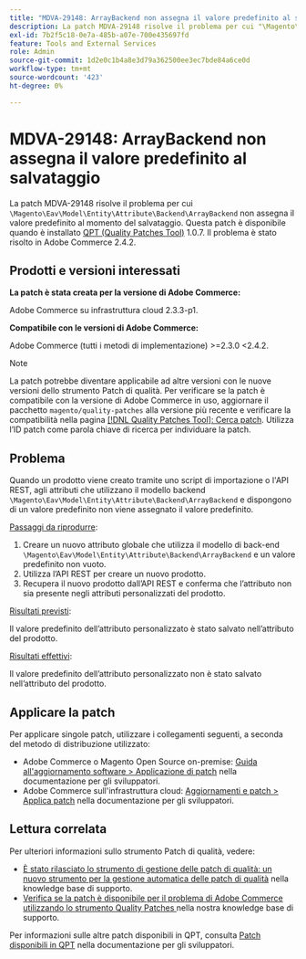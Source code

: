 ```yaml
---
title: "MDVA-29148: ArrayBackend non assegna il valore predefinito al salvataggio"
description: La patch MDVA-29148 risolve il problema per cui "\Magento\Eav\Model\Entity\Attribute\Backend\ArrayBackend" non assegna il valore predefinito al salvataggio. Questa patch è disponibile quando è installato [Quality Patches Tool (QPT)](/help/announcements/adobe-commerce-announcements/magento-quality-patches-released-new-tool-to-self-serve-quality-patches.md) 1.0.7. Il problema è stato risolto in Adobe Commerce 2.4.2.
exl-id: 7b2f5c18-0e7a-485b-a07e-700e435697fd
feature: Tools and External Services
role: Admin
source-git-commit: 1d2e0c1b4a8e3d79a362500ee3ec7bde84a6ce0d
workflow-type: tm+mt
source-wordcount: '423'
ht-degree: 0%

---
```


# MDVA-29148: ArrayBackend non assegna il valore predefinito al salvataggio

La patch MDVA-29148 risolve il problema per cui `\Magento\Eav\Model\Entity\Attribute\Backend\ArrayBackend` non assegna il valore predefinito al momento del salvataggio. Questa patch è disponibile quando è installato [QPT (Quality Patches Tool)](/help/announcements/adobe-commerce-announcements/magento-quality-patches-released-new-tool-to-self-serve-quality-patches.md) 1.0.7. Il problema è stato risolto in Adobe Commerce 2.4.2.

## Prodotti e versioni interessati

**La patch è stata creata per la versione di Adobe Commerce:**

Adobe Commerce su infrastruttura cloud 2.3.3-p1.

**Compatibile con le versioni di Adobe Commerce:**

Adobe Commerce (tutti i metodi di implementazione) >=2.3.0 &lt;2.4.2.

>[!NOTE]
>
>La patch potrebbe diventare applicabile ad altre versioni con le nuove versioni dello strumento Patch di qualità. Per verificare se la patch è compatibile con la versione di Adobe Commerce in uso, aggiornare il pacchetto `magento/quality-patches` alla versione più recente e verificare la compatibilità nella pagina [[!DNL Quality Patches Tool]: Cerca patch](https://devdocs.magento.com/quality-patches/tool.html#patch-grid). Utilizza l’ID patch come parola chiave di ricerca per individuare la patch.

## Problema

Quando un prodotto viene creato tramite uno script di importazione o l&#39;API REST, agli attributi che utilizzano il modello backend `\Magento\Eav\Model\Entity\Attribute\Backend\ArrayBackend` e dispongono di un valore predefinito non viene assegnato il valore predefinito.

<u>Passaggi da riprodurre</u>:

1. Creare un nuovo attributo globale che utilizza il modello di back-end `\Magento\Eav\Model\Entity\Attribute\Backend\ArrayBackend` e un valore predefinito non vuoto.
1. Utilizza l’API REST per creare un nuovo prodotto.
1. Recupera il nuovo prodotto dall’API REST e conferma che l’attributo non sia presente negli attributi personalizzati del prodotto.

<u>Risultati previsti</u>:

Il valore predefinito dell’attributo personalizzato è stato salvato nell’attributo del prodotto.

<u>Risultati effettivi</u>:

Il valore predefinito dell’attributo personalizzato non è stato salvato nell’attributo del prodotto.

## Applicare la patch

Per applicare singole patch, utilizzare i collegamenti seguenti, a seconda del metodo di distribuzione utilizzato:

* Adobe Commerce o Magento Open Source on-premise: [Guida all&#39;aggiornamento software > Applicazione di patch](https://devdocs.magento.com/guides/v2.4/comp-mgr/patching/mqp.html) nella documentazione per gli sviluppatori.
* Adobe Commerce sull&#39;infrastruttura cloud: [Aggiornamenti e patch > Applica patch](https://devdocs.magento.com/cloud/project/project-patch.html) nella documentazione per gli sviluppatori.

## Lettura correlata

Per ulteriori informazioni sullo strumento Patch di qualità, vedere:

* [È stato rilasciato lo strumento di gestione delle patch di qualità: un nuovo strumento per la gestione automatica delle patch di qualità](/help/announcements/adobe-commerce-announcements/magento-quality-patches-released-new-tool-to-self-serve-quality-patches.md) nella knowledge base di supporto.
* [Verifica se la patch è disponibile per il problema di Adobe Commerce utilizzando lo strumento Quality Patches ](/help/support-tools/patches-available-in-qpt-tool/check-patch-for-magento-issue-with-magento-quality-patches.md) nella nostra knowledge base di supporto.

Per informazioni sulle altre patch disponibili in QPT, consulta [Patch disponibili in QPT](https://devdocs.magento.com/quality-patches/tool.html#patch-grid) nella documentazione per gli sviluppatori.
